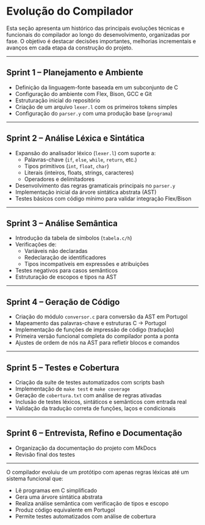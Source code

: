 
# Evolução do Compilador

Esta seção apresenta um histórico das principais evoluções técnicas e funcionais do compilador ao longo do desenvolvimento, organizadas por fase. O objetivo é destacar decisões importantes, melhorias incrementais e avanços em cada etapa da construção do projeto.

---

## Sprint 1 – Planejamento e Ambiente

- Definição da linguagem-fonte baseada em um subconjunto de C
- Configuração do ambiente com Flex, Bison, GCC e Git
- Estruturação inicial do repositório
- Criação de um arquivo `lexer.l` com os primeiros tokens simples
- Configuração do `parser.y` com uma produção base (`programa`)

---

## Sprint 2 – Análise Léxica e Sintática

- Expansão do analisador léxico (`lexer.l`) com suporte a:
  - Palavras-chave (`if`, `else`, `while`, `return`, etc.)
  - Tipos primitivos (`int`, `float`, `char`)
  - Literais (inteiros, floats, strings, caracteres)
  - Operadores e delimitadores
- Desenvolvimento das regras gramaticais principais no `parser.y`
- Implementação inicial da árvore sintática abstrata (AST)
- Testes básicos com código mínimo para validar integração Flex/Bison

---

## Sprint 3 – Análise Semântica

- Introdução da tabela de símbolos (`tabela.c/h`)
- Verificações de:
  - Variáveis não declaradas
  - Redeclaração de identificadores
  - Tipos incompatíveis em expressões e atribuições
- Testes negativos para casos semânticos
- Estruturação de escopos e tipos na AST

---

## Sprint 4 – Geração de Código

- Criação do módulo `conversor.c` para conversão da AST em Portugol
- Mapeamento das palavras-chave e estruturas C → Portugol
- Implementação de funções de impressão de código (tradução)
- Primeira versão funcional completa do compilador ponta a ponta
- Ajustes de ordem de nós na AST para refletir blocos e comandos

---

## Sprint 5 – Testes e Cobertura

- Criação da suíte de testes automatizados com scripts bash
- Implementação de `make test` e `make coverage`
- Geração de `cobertura.txt` com análise de regras ativadas
- Inclusão de testes léxicos, sintáticos e semânticos com entrada real
- Validação da tradução correta de funções, laços e condicionais

---

## Sprint 6 – Entrevista, Refino e Documentação

- Organização da documentação do projeto com MkDocs
- Revisão final dos testes

---

O compilador evoluiu de um protótipo com apenas regras léxicas até um sistema funcional que:

- Lê programas em C simplificado
- Gera uma árvore sintática abstrata
- Realiza análise semântica com verificação de tipos e escopo
- Produz código equivalente em Portugol
- Permite testes automatizados com análise de cobertura